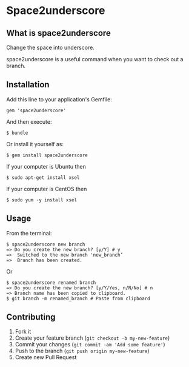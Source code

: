 # Space2underscore
## What is space2underscore
Change the space into underscore.

space2underscore is a useful command when you want to check out a branch.

## Installation

Add this line to your application's Gemfile:

    gem 'space2underscore'

And then execute:

    $ bundle

Or install it yourself as:

    $ gem install space2underscore

If your computer is Ubuntu then

    $ sudo apt-get install xsel

If your computer is CentOS then

    $ sudo yum -y install xsel

## Usage

From the terminal:

    $ space2underscore new branch
    => Do you create the new branch? [y/Y] # y
    =>  Switched to the new branch 'new_branch’
    =>  Branch has been created.

Or

    $ space2underscore renamed branch
    => Do you create the new branch? [y/Y/Yes, n/N/No] # n
    => Branch name has been copied to clipboard.
    $ git branch -m renamed_branch # Paste from clipboard

## Contributing

1. Fork it
2. Create your feature branch (`git checkout -b my-new-feature`)
3. Commit your changes (`git commit -am 'Add some feature'`)
4. Push to the branch (`git push origin my-new-feature`)
5. Create new Pull Request
